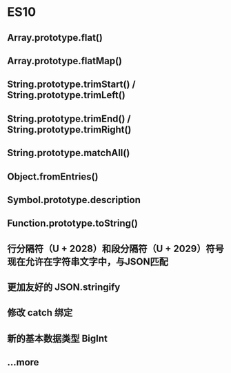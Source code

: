 # ES10

## Array.prototype.flat()

## Array.prototype.flatMap()

## String.prototype.trimStart() / String.prototype.trimLeft()

## String.prototype.trimEnd() / String.prototype.trimRight()

## String.prototype.matchAll()

## Object.fromEntries()

## Symbol.prototype.description

## Function.prototype.toString()

## 行分隔符（U + 2028）和段分隔符（U + 2029）符号现在允许在字符串文字中，与JSON匹配

## 更加友好的 JSON.stringify

## 修改 catch 绑定

## 新的基本数据类型 BigInt

## ...more